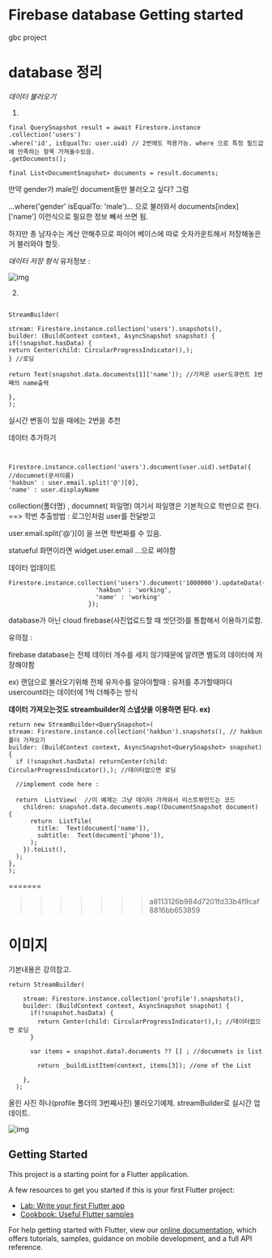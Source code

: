 # Firebase database Getting started

gbc project

# database 정리

*데이터 불러오기*



1.

 ```
final QuerySnapshot result = await Firestore.instance
.collection('users')
.where('id', isEqualTo: user.uid) // 2번에도 적용가능. where 으로 특정 필드값에 만족하는 항목 가져올수있음.
.getDocuments();

final List<DocumentSnapshot> documents = result.documents;

 ```
 
 만약 gender가 male인 document들만 불러오고 싶다? 그럼
 
 ...where('gender' isEqualTo: 'male')... 으로 불러와서 documents[index]['name'] 이런식으로 필요한 정보 빼서 쓰면 됨.
 
 하지만 총 남자수는 계산 안해주므로 파이어 베이스에 따로 숫자카운트해서 저장해놓은거 불러와야 할듯.
 
 *데이터 저장 형식*
 유저정보 :
 
 ![img](https://user-images.githubusercontent.com/47979730/63790788-01134300-c935-11e9-9802-fab0697b2ddd.png)
 
 2.
 
  ```
 
 StreamBuilder(
 
 stream: Firestore.instance.collection('users').snapshots(),
 builder: (BuildContext context, AsyncSnapshot snapshot) {
 if(!snapshot.hasData) {
 return Center(child: CircularProgressIndicator(),);
 } //로딩
 
 return Text(snapshot.data.documents[1]['name']); //가져온 user도큐먼트 1번째의 name출력
 
 },
 );
 
  ```
 
실시간 변동이 있을 때에는 2번을 추천

데이터 추가하기


 ```


Firestore.instance.collection('users').document(user.uid).setData({ //documnet(문서이름)
'hakbun' : user.email.split('@')[0],
'name' : user.displayName

 ```
collection(폴더명) , documnet( 파일명) 여기서 파일명은 기본적으로 학번으로 한다. ==> 학번 추출방법 : 로그인처럼 user를 전달받고

user.email.split('@')[0] 을 쓰면 학번짜를 수 있음.

statueful 화면이라면 widget.user.email ...으로 써야함

데이터 업데이트

  ```
  Firestore.instance.collection('users').document('1000000').updateData({
                          'hakbun' : 'working',
                          'name' : 'working'
                        });
 ```
 
 


database가 아닌 cloud firebase(사진업로드할 때 썻던것)를 통합해서 이용하기로함.




  

유의점 :

firebase database는 전체 데이터 개수를 세지 않기때문에 알려면 별도의 데이터에 저장해야함

ex) 랜덤으로 불러오기위해 전체 유저수를 알아야할때 : 유저를 추가할때마다 usercount라는 데이터에 1씩 더해주는 방식

**데이터 가져오는것도 streambuilder의 스냅샷을 이용하면 된다. ex)**

  ```
  return new StreamBuilder<QuerySnapshot>(
  stream: Firestore.instance.collection('hakbun').snapshots(), // hakbun 폴더 가져오기
  builder: (BuildContext context, AsyncSnapshot<QuerySnapshot> snapshot) {
    if (!snapshot.hasData) returnCenter(child: CircularProgressIndicator(),); //데이터없으면 로딩
    
    //implement code here :
    
    return  ListView(  //이 예제는 그냥 데이터 가져와서 리스트뷰만드는 코드
      children: snapshot.data.documents.map((DocumentSnapshot document) {
        return  ListTile(
          title:  Text(document['name']),
          subtitle:  Text(document['phone']),
        );
      }).toList(),
    );
  },
);
  ```
=======
>>>>>>> a8113126b984d7201fd33b4f9caf8816bb653859


# 이미지

기본내용은 강의참고.

  ```
  return StreamBuilder(

      stream: Firestore.instance.collection('profile').snapshots(),
      builder: (BuildContext context, AsyncSnapshot snapshot) {
        if(!snapshot.hasData) {
          return Center(child: CircularProgressIndicator(),); //데이터없으면 로딩
        }

        var items = snapshot.data?.documents ?? [] ; //documnets is list

          return _buildListItem(context, items[3]); //one of the List

      },
    );
  ```
  올린 사진 하나(profile 폴더의 3번째사진) 불러오기예제.  streamBuilder로 실시간 업데이트.
  
  ![img](https://postfiles.pstatic.net/MjAxOTA3MjlfOTYg/MDAxNTY0MzQ2NzI3MDMw.NrazE_dq3vUSqLBx2tOajTk1cEOlJUfZ1P3XRWB5y88g.mUU2E1_uLOYrv5I7RKLI-rgV2ew9Nu47DTITZzDwb5sg.PNG.potenpanda/SE-acfc9b08-56f2-4c7e-99f7-a95bef2ddc56.png?type=w773)

                      
                      

## Getting Started

This project is a starting point for a Flutter application.

A few resources to get you started if this is your first Flutter project:

- [Lab: Write your first Flutter app](https://flutter.dev/docs/get-started/codelab)
- [Cookbook: Useful Flutter samples](https://flutter.dev/docs/cookbook)

For help getting started with Flutter, view our
[online documentation](https://flutter.dev/docs), which offers tutorials,
samples, guidance on mobile development, and a full API reference.
